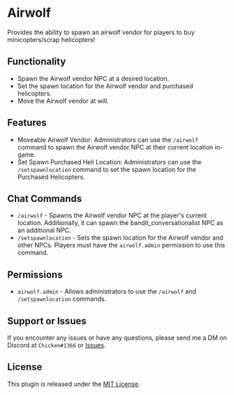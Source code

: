 # Airwolf
Provides the ability to spawn an airwolf vendor for players to buy minicopters/scrap helicopters! 

## Functionality

- Spawn the Airwolf vendor NPC at a desired location.
- Set the spawn location for the Airwolf vendor and purchased helicopters. 
- Move the Airwolf vendor at will. 

## Features

- Moveable Airwolf Vendor: Administrators can use the `/airwolf` command to spawn the Airwolf vendor NPC at their current location in-game.
- Set Spawn Purchased Heli Location: Administrators can use the `/setspawnlocation` command to set the spawn location for the Purchased Helicopters. 

## Chat Commands

- `/airwolf` - Spawns the Airwolf vendor NPC at the player's current location. Additionally, it can spawn the bandit_conversationalist NPC as an additional NPC.
- `/setspawnlocation` - Sets the spawn location for the Airwolf vendor and other NPCs. Players must have the `airwolf.admin` permission to use this command.

## Permissions

- `airwolf.admin` - Allows administrators to use the `/airwolf` and `/setspawnlocation` commands. 

## Support or Issues

If you encounter any issues or have any questions, please send me a DM on Discord at `Chicken#1366` or [Issues](https://github.com/chicken647/Airwolf/issues). 

## License

This plugin is released under the [MIT License](LICENSE).

